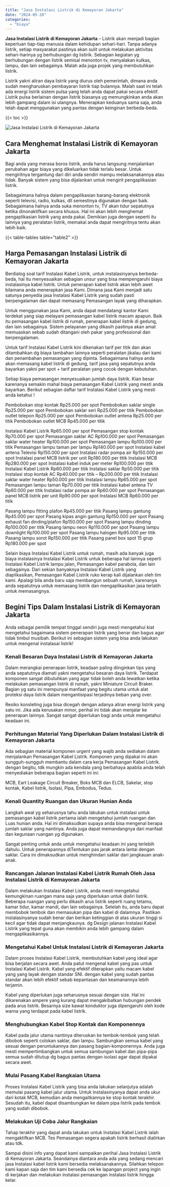 ```yaml
---
title: "Jasa Instalasi Listrik di Kemayoran Jakarta"
date: "2024-05-20"
categories: 
  - "biaya"
---
```


**Jasa Instalasi Listrik di Kemayoran Jakarta** – Listrik akan menjadi bagian keperluan tiap-tiap manusia dalam kehidupan sehari-hari. Tanpa adanya listrik, setiap masyarakat pastinya akan sulit untuk melakukan aktivitas sehari-harinya yg berhubungan dg listirik. Sebagian kegiatan yg berhubungan dengan listrik semisal menonton tv, menyalakan kulkas, lampu, dan lain sebagainya. Malah ada juga projek yang membutuhkan listrik.

Listrik yakni aliran daya listrik yang diurus oleh pemerintah, dimana anda sudah mengharuskan pembayaran listrik tiap bulannya. Malah saat ini telah ada energi listrik sistem pulsa yang telah anda dapat pakai secara efektif. Listrik pulsa berlainan dengan listrik biasanya yg memungkinkan anda akan lebih gampang dalam isi ulangnya. Menerapkan keduanya sama saja, anda telah dapat menggunakan yang pantas dengan keinginan berbeda-beda.

{{< toc >}}

![Jasa Instalasi Listrik di Kemayoran Jakarta](/images/instalasi-listrik-murah10.png)

## Cara Menghemat Instalasi Listrik di Kemayoran Jakarta

Bagi anda yang merasa boros listrik, anda harus langsung menjalankan perubahan agar biaya yang dikeluarkan tidak terlalu besar. Untuk mengiritnya tergantung dari diri anda sendiri mampu melaksanakannya atau tidak. Banyak sistem yang bisa dijalankan untuk mengirit pengaplikasian listrik.

Sebagaimana halnya dalam pengaplikasian barang-barang elektronik seperti televisi, radio, kulkas, dll semestinya digunakan dengan baik. Sebagaimana halnya anda suka menonton tv, TV akan tidur sepatutnya ketika dinonaktifkan secara khusus. Hal ini akan lebih menghemat pengaplikasian listrik yang anda pakai. Demikian juga dengan seperti itu lainnya yang peralatan listrik, memakai anda dapat mengiritnya tentu akan lebih baik.

{{< table-tables table="table2" >}}

## Harga Pemasangan Instalasi Listrik di Kemayoran Jakarta

Berdialog soal tarif Instalasi Kabel Listrik, untuk instalasinyanya berbeda-beda, hal itu menyesuaikan sebagian unsur yang bisa mempengaruhi biaya instalasinya kabel listrik. Untuk penerapan kabel listrik akan lebih awet bilamana anda menerapkan jasa Kami. Dimana jasa Kami menjadi satu satunya penyedia jasa Instalasi Kabel Listrik yang sudah pasti berpengalaman dan dapat memasang Pemasangan layak yang diharapkan.

Untuk menggunakan jasa Kami, anda dapat mendatangi kantor Kami terdekat yang siap melayani pemasangan kabel listrik macam apapun. Baik itu pemasangan kabel listrik di rumah, penerapan kabel listrik di gedung, dan lain sebagainya. Sistem pelayanan yang dikasih pastinya akan amat memuaskan sebab sudah ditangani oleh pakar yang professional dan berpengalaman.

Untuk tarif Instalasi Kabel Listrik kini dikenakan tarif per titik dan akan ditambahkan dg biaya tambahan lainnya seperti peralatan jikalau dari kami dan penambahan pemasangan yang dipinta. Sebagaimana halnya anda akan memasang kabel listrik di gedung, tarif jasa yang sepatutnya anda bayarkan yakni per spot + tarif peralatan yang cocok dengan kebutuhan.

Setiap biaya pemasangan menyesuaikan jumlah daya listrik. Kian besar karenanya semakin mahal biaya pemasangan Kabel Listrik yang mesti anda bayarkan. Berikut sebagian daftar tarif Instalasi Kabel Listrik yang mesti anda ketahui !

Pembobokan stop kontak Rp25.000 per spot Pembobokan saklar single Rp25.000 per spot Pembobokan saklar seri Rp25.000 per titik Pembobokan outlet telepon Rp25.000 per spot Pembobokan outlet antena Rp25.000 per titik Pembobokan outlet MCB Rp45.000 per titik

Instalasi Kabel Listrik Rp65.000 per spot Pemasangan stop kontak Rp70.000 per spot Pemasangan saklar AC Rp100.000 per spot Pemasangan saklar water heater Rp100.000 per spot Pemasangan lampu Rp100.000 per titik Pemasangan lampu taman per lampu Rp140.000 per spot Instalasi kabel antena Televisi Rp150.000 per spot Instalasi radar pompa air Rp150.000 per spot Instalasi panel MCB listrik per unit Rp180.000 per titik Instalasi MCB Rp280.000 per spot Instalasi kabel induk per meter Rp100.000 per titik Instalasi Kabel Listrik Rp60.000 per titik Instalasi saklar Rp50.000 per titik Instalasi stop kontak AC Rp40.000 per titik – Rp200.000 per titik Instalasi saklar water heater Rp50.000 per titik Instalasi lampu Rp65.000 per spot Pemasangan lampu taman Rp70.000 per titik Instalasi kabel antena TV Rp60.000 per titik Instalasi radar pompa air Rp60.000 per spot Pemasangan panel MCB listrik per unit Rp90.000 per spot Instalasi MCB Rp60.000 per titik

Pasang lampu fitting plafon Rp45.000 per titik Pasang lampu gantung Rp45.000 per spot Pasang kipas angin gantung Rp150.000 per spot Pasang exhaust fan dinding/plafon Rp150.000 per spot Pasang lampu dinding Rp100.000 per titik Pasang lampu neon Rp110.000 per spot Pasang lampu downlight Rp100.000 per spot Pasang lampu halogen Rp95.000 per titik Pasang lampu sorot Rp150.000 per titik Pasang panel box spot 15 grup Rp180.000 per spot

Selain biaya Instalasi Kabel Listrik untuk rumah, masih ada banyak juga biaya instalasinya Instalasi Kabel Listrik untuk beberapa hal lainnya seperti Instalasi Kabel Listrik lampu jalan, Pemasangan kabel parabola, dan lain sebagainya. Dari sekian banyaknya Instalasi Kabel Listrik yang diaplikasikan, Pemasangan Kabel Listrik ruko kerap kali dijalankan oleh tim kami. Apalagi bila anda baru saja membangun sebuah rumah, karenanya anda sepatutnya untuk memasang listrik dan mengaplikasikan jasa terlatih untuk memasangnya.

## Begini Tips Dalam Instalasi Listrik di Kemayoran Jakarta


Anda sebagai pemilik tempat tinggal sendiri juga mesti mengetahui kiat mengetahui bagaimana sistem penerapan listrik yang benar dan bagus agar tidak timbul musibah. Berikut ini sebagian sistem yang bisa anda lakukan untuk mengenal instalasai listrik!

### Kenali Besaran Daya Instalasi Listrik di Kemayoran Jakarta

Dalam merangkai penerapan listrik, keadaan paling diinginkan tips yang anda sepatutnya diamati yakni mengetahui besaran daya listrik. Terdapat komponen sangat dibutuhkan yang agar tidak boleh anda lewatkan ketika melakukan pemasangan listrik di rumah, yakni Miniature Circuit Braker. Bagian yg satu ini mempunyai manfaat yang begitu utama untuk alat proteksi daya listrik dalam mengantisipasi terjadinya beban yang over.

Resiko konsleting juga bisa dicegah dengan adanya aliran energi listrik yang satu ini. Jika ada kerusakan minor, perihal ini tidak akan menjalar ke penerapan lainnya. Sangat sangat diperlukan bagi anda untuk mengetahui keadaan ini.

### Perhitungan Material Yang Diperlukan Dalam Instalasi Listrik di Kemayoran Jakarta

Ada sebagian material komponen urgent yang wajib anda sediakan dalam menjalankan Pemasangan Kabel Listrik. Komponen yang dipakai ini akan sungguh-sungguh membantu dalam cara kerja Pemasangan Kabel Listrik. dengan begitu, tdk mungkin ada kendala yang berbahaya apabila anda telah menyediakan beberapa bagian seperti ini ini:

MCB, Eart Leakage Circuit Breaker, Boks MCB dan ELCB, Sakelar, stop kontak, Kabel listrik, Isolasi, Pipa, Embodus, Tedus.

### Kenali Quantity Ruangan dan Ukuran Hunian Anda

Langkah awal yg seharusnya tahu anda lakukan untuk instalasi untuk pemasangan kabel listrik pertama ialah mengetahui jumlah ruangan dan Luas hunian anda. Hal ini dimaksudkan supaya anda bisa mengenal berapa jumlah saklar yang nantinya. Anda juga dapat memandangnya dari manfaat dan kegunaan ruangan yg digunakan.

Sangat penting untuk anda untuk mengetahui keadaan ini yang terlebih dahulu. Untuk penerapannya diTentukan pas jarak antara lantai dengan saklar. Cara ini dimaksudkan untuk menghindari saklar dari jangkauan anak-anak.

### Rancangan Jalanan Instalasi Kabel Listrik Rumah Oleh Jasa Instalasi Listrik di Kemayoran Jakarta

Dalam melakukan Instalasi Kabel Listrik, anda mesti mengetahui kemungkinan ruangan mana saja yang diperlukan untuk dialiri listrik. Beberapa ruangan yang perlu dikasih arus listrik seperti ruang tetamu, kamar tidur, kamar mandi, dan lain sebagainya. Setelah itu, anda baru dapat membobok tembok dan memasukan pipa dan kabel di dalamnya. Pastikan instalasinyanya sudah benar dan berikan ketinggian di atas ukuran tinggi si kecil agar tidak dapat menjangkaunya. dg Design jalanan Instalasi Kabel Listrik yang tepat guna akan membikin anda lebih gampang dalam mengaplikasikannya.

### Mengetahui Kabel Untuk Instalasi Listrik di Kemayoran Jakarta

Dalam proses Instalasi Kabel Listrik, membutuhkan kabel yang ideal agar bisa berjalan secara awet. Anda patut mengenal kabel yang pas untuk Instalasi Kabel Listrik. Kabel yang efektif diterapkan yaitu macam kabel yang yang layak dengan standar SNI. dengan kabel yang sudah pantas standar akan lebih efektif sebab kepantasan dan keamanannya lebih terjamin.

Kabel yang diperlukan juga seharusnya sesuai dengan size. Hal ini dikarenakan ampere yang kurang dapat mengakibatkan hubungan pendek pada arus listrik. Besarnya size kawat konduktor juga dipengaruhi oleh kode warna yang terdapat pada kabel listrik.

### Menghubungkan Kabel Stop Kontak dan Komponennya

Kabel pada jalur utama nantinya diteruskan ke tembok-tembok yang telah dibobok seperti colokan saklar, dan lampu. Sambungkan semua kabel yang sesuai dengan peruntukannya dan pasang bagian-komponennya. Anda juga mesti mempertimbangkan untuk semua sambungan kabel dan pipa-pipa semua sudah ditutup dg bagus pantas dengan isolasi agar dapat dipakai secara awet.

### Mulai Pasang Kabel Rangkaian Utama

Proses Instalasi Kabel Listrik yang bisa anda lakukan selanjutya adalah memulai pasang kabel jalur utama. Untuk instalasinyanya dapat anda ukur dari kotak MCB, kemudian anda mengaitkannya ke stop kontak terakhir. Sesudah itu, kabel dapat disambungkan ke dalam pipa listrik pada tembok yang sudah dibobok.

### Melakukan Uji Coba Jalur Rangkaian

Tahap terakhir yang dapat anda lakukan untuk Instalasi Kabel Listrik ialah mengaktifkan MCB. Tes Pemasangan segera apakah listrik berhasil dialirkan atau tdk.

Sampai disini info yang dapat kami sampaikan perihal Jasa Instalasi Listrik di Kemayoran Jakarta. Seandainya diantara anda ada yang sedang mencari jasa Instalasi kabel listrik kami bersedia melaksanakannya. Silahkan telepon kami kapan saja dan tim kami bersedia cek ke lapangan project yang ingin di kerjakan dan melakukan instalasi pemasangan instalasi listrik hingga kelar.
